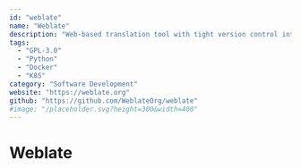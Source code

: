 ```yaml
---
id: "weblate"
name: "Weblate"
description: "Web-based translation tool with tight version control integration."
tags:
  - "GPL-3.0"
  - "Python"
  - "Docker"
  - "K8S"
category: "Software Development"
website: "https://weblate.org"
github: "https://github.com/WeblateOrg/weblate"
#image: "/placeholder.svg?height=300&width=400"
---
```


# Weblate
